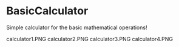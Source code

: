 # BasicCalculator
Simple calculator for the basic mathematical operations!


calculator1.PNG
calculator2.PNG
calculator3.PNG
calculator4.PNG

